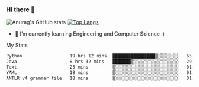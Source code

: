 ### Hi there 👋

![Anurag's GitHub stats](https://github-readme-stats.vercel.app/api?username=MatteoIorio11&show_icons=true&theme=dark) 
[![Top Langs](https://github-readme-stats.vercel.app/api/top-langs/?username=MatteoIorio11&theme=dark)](https://github.com/MatteoIorio11/github-readme-stats)

- 🌱 I’m currently learning Engineering and Computer Science :)

<!--
**MatteoIorio11/MatteoIorio11** is a ✨ _special_ ✨ repository because its `README.md` (this file) appears on your GitHub profile.

Here are some ideas to get you started:

- 🔭 I’m currently working on ...
- 🌱 I’m currently learning ...
- 👯 I’m looking to collaborate on ...
- 🤔 I’m looking for help with ...
- 💬 Ask me about ...
- 📫 How to reach me: ...
- 😄 Pronouns: ...
- ⚡ Fun fact: ...
-->
My Stats
<!--START_SECTION:waka-->

```txt
Python                  19 hrs 12 mins  ████████████████▒░░░░░░░░   65.72 %
Java                    8 hrs 32 mins   ███████▒░░░░░░░░░░░░░░░░░   29.20 %
Text                    25 mins         ▒░░░░░░░░░░░░░░░░░░░░░░░░   01.43 %
YAML                    18 mins         ▒░░░░░░░░░░░░░░░░░░░░░░░░   01.07 %
ANTLR v4 grammar file   18 mins         ▒░░░░░░░░░░░░░░░░░░░░░░░░   01.03 %
```

<!--END_SECTION:waka-->
